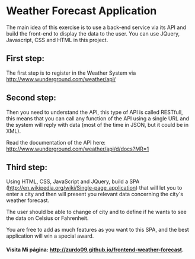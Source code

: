 # Weather Forecast Application

The main idea of this exercise is to use a back-end service via its API and build the front-end to display the data to the user. You can use JQuery, Javascript, CSS and HTML in this project.

## First step:

The first step is to register in the Weather System via http://www.wunderground.com/weather/api/


## Second step:

Then you need to understand the API, this type of API is called RESTfull, this means that you can call any function of the API using a single URL and the system will reply with data (most of the time in JSON, but it could be in XML).

Read the documentation of the API here:
http://www.wunderground.com/weather/api/d/docs?MR=1


## Third step:

Using HTML, CSS, JavaScript and JQuery, build a SPA (http://en.wikipedia.org/wiki/Single-page_application) that will let you to enter a city and then will present you relevant data concerning the city´s weather forecast.

The user should be able to change of city and to define if he wants to see the data on Celsius or Fahrenheit.

You are free to add as much features as you want to this SPA, and the best application will win a special award.

#### Visita Mi página: http://zurdo09.github.io/frontend-weather-forecast.  
